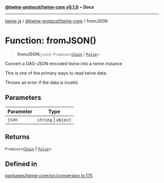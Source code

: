 [**@twine-protocol/twine-core v0.1.0**](../index.md) • **Docs**

***

[twine-js](../../../index.md) / [@twine-protocol/twine-core](../index.md) / fromJSON

# Function: fromJSON()

> **fromJSON**(`json`): `Promise`\<[`Chain`](../type-aliases/Chain.md) \| [`Pulse`](../type-aliases/Pulse.md)\>

Convert a DAG-JSON encoded twine into a twine instance

This is one of the primary ways to read twine data.

Throws an error if the data is invalid.

## Parameters

| Parameter | Type |
| ------ | ------ |
| `json` | `string` \| `object` |

## Returns

`Promise`\<[`Chain`](../type-aliases/Chain.md) \| [`Pulse`](../type-aliases/Pulse.md)\>

## Defined in

[packages/twine-core/src/conversion.ts:175](https://github.com/twine-protocol/twine-js/blob/3800995f9c83f4f5711bcf3062ea754a1e4448ce/packages/twine-core/src/conversion.ts#L175)

